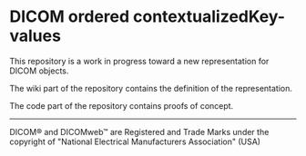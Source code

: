 # DICOM ordered contextualizedKey-values

This repository is a work in progress toward a new representation for DICOM objects.

The wiki part of the repository contains the definition of the representation.

The code part of the repository contains proofs of concept.

___
DICOM® and DICOMweb™ are Registered and Trade Marks under the copyright of "National Electrical Manufacturers Association" (USA) 
